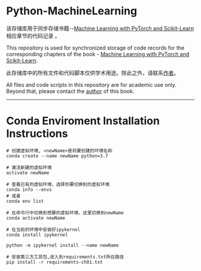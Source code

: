 # Python-MachineLearning

该存储库用于同步存储书籍--[Machine Learning with PyTorch and Scikit-Learn](https://www.amazon.com/Machine-Learning-PyTorch-Scikit-Learn-scikit-learn-ebook-dp-B09NW48MR1/dp/B09NW48MR1/)相应章节的代码记录 。

This repository is used for synchronized storage of code records for the corresponding chapters of the book - [Machine Learning with PyTorch and Scikit-Learn](https://www.amazon.com/Machine-Learning-PyTorch-Scikit-Learn-scikit-learn-ebook-dp-B09NW48MR1/dp/B09NW48MR1/).

此存储库中的所有文件和代码脚本仅供学术用途。除此之外，请联系[作者](https://x.com/rasbt)。

All files and code scripts in this repository are for academic use only. Beyond that, please contact the [author](https://x.com/rasbt) of this book.

---

# Conda Enviroment Installation Instructions

```
# 创建虚拟环境, <newName>是将要创建的环境名称
conda create --name newName python=3.7

# 激活新建的虚拟环境
activate newName

# 查看已有的虚拟环境，选择你要切换到的虚拟环境
conda info --envs
# 或者
conda env list

# 在命令行中切换到想要的虚拟环境，这里切换到newName
conda activate newName

# 在当前的环境中安装好ipykernel
conda install ipykernel

python -m ipykernel install --name newName

# 安装第三方工具包,进入到requirements.txt所在路径
pip install -r requirements-ch01.txt
```
